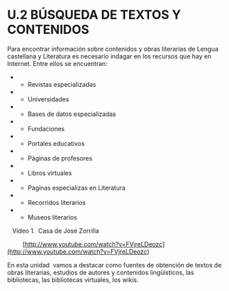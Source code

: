 # U.2 BÚSQUEDA DE TEXTOS Y CONTENIDOS

Para encontrar información sobre contenidos y obras literarias de Lengua castellana y Literatura es necesario indagar en los recursos que hay en Internet. Entre ellos se encuentran:

*   *   Revistas especializadas

*   *   Universidades

*   *   Bases de datos especializadas

*   *   Fundaciones

*   *   Portales educativos

*   *   Páginas de profesores

*   *   Libros virtuales

*   *   Páginas especializas en Literatura

*   *   Recorridos literarios

*   *   Museos literarios                                            

   Vídeo 1.  Casa de José Zorrilla

         [http://www.youtube.com/watch?v=FVjreLDeozc](http://www.youtube.com/watch?v=FVjreLDeozc)

En esta unidad  vamos a destacar como fuentes de obtención de textos de obras literarias, estudios de autores y contenidos lingüísticos, las bibliotecas, las bibliotecas virtuales, los wikis.


